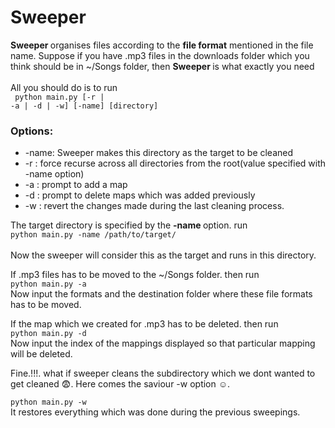# Sweeper
<strong> Sweeper </strong> organises files according to the <strong>file format</strong> mentioned in the file name.
Suppose if you have .mp3 files in the downloads folder which you think should be in ~/Songs folder, then <strong> Sweeper </strong>
is what exactly you need<br><br>
All you should do is to run<br>
<code>
python main.py [-r | -a | -d | -w] [-name] [directory]
</code>

<h3>Options:</h3>
<ul>
  <li> -name: Sweeper makes this directory as the target to be cleaned</li>
  <li> -r   : force recurse across all directories from the root(value specified with -name option)</li>
  <li> -a   : prompt to add a map
  <li> -d   : prompt to delete maps which was added previously
  <li> -w   : revert the changes made during the last cleaning process.
</ul>


The target directory is specified by the <strong> -name </strong>option. run<br>
<code>python main.py -name /path/to/target/ </code> <br>
Now the sweeper will consider this as the target and runs in this directory.

If .mp3 files has to be moved to the ~/Songs folder. then run <br>
<code>python main.py -a</code><br>
Now input the formats and the destination folder where these file formats has to be moved.

If the map which we created for .mp3 has to be deleted. then run <br>
<code>python main.py -d </code><br>
Now input the index of the mappings displayed so that particular mapping will be deleted.

Fine.!!!. what if sweeper cleans the subdirectory which we dont wanted to get cleaned :fearful:. Here comes the saviour
-w option :relaxed:.

<code>python main.py -w</code><br>
It restores everything which was done during the previous sweepings.
